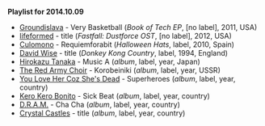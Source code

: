 **Playlist for 2014.10.09**

* [Groundislava](http://musicbrainz.org/artist/2de5c744-20e7-4a4a-a5a0-f42ac8af229f) - Very Basketball  (_Book of Tech EP_, [no label], 2011, USA)
* [lifeformed](http://musicbrainz.org/artist/644b80c2-2163-48f6-9d18-8e59f3cc082a) - title (_Fastfall: Dustforce OST_, [no label], 2012, USA)
* [Culomono](http://musicbrainz.org/artist/87f9d40f-fe39-4698-b721-0486ceb61a5e) - Requiemforabit (_Halloween Hats_, label, 2010, Spain)
* [David Wise](http://musicbrainz.org/artist/ae29aae4-abfb-4609-8f54-417b1f4d64cc) - title (_Donkey Kong Country_, label, 1994, England)
* [Hirokazu Tanaka](http://musicbrainz.org/artist/62bc7b78-0b20-4055-9791-9f051006b364) - Music A (_album_, label, year, Japan)
* [The Red Army Choir](http://musicbrainz.org/artist/4f6654b3-0ae3-44bc-9bed-e9477446beab) - Korobeiniki (_album_, label, year, USSR)
* [You Love Her Coz She's Dead]() - Superheroes (_album_, label, year, country)
* [Kero Kero Bonito]() - Sick Beat (_album_, label, year, country)
* [D.R.A.M.]() - Cha Cha (_album_, label, year, country)
* [Crystal Castles]() - title (_album_, label, year, country)
